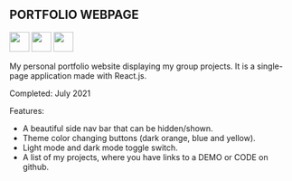 <h2>PORTFOLIO WEBPAGE</h2>

<img src="https://img.shields.io/badge/Sass-333333?style=flat&logo=sass&logoColor=CC6699" height="35" />  <img src="https://img.shields.io/badge/-React-333333?style=flat&logo=react" height="35" />  <img src="https://img.shields.io/badge/-npm-333333?style=flat&logo=npm" height="35" />

My personal portfolio website displaying my group projects. It is a single-page application made with React.js.

Completed: July 2021 

Features:
- A beautiful side nav bar that can be hidden/shown. 
- Theme color changing buttons (dark orange, blue and yellow). 
- Light mode and dark mode toggle switch.
- A list of my projects, where you have links to a DEMO or CODE on github.
